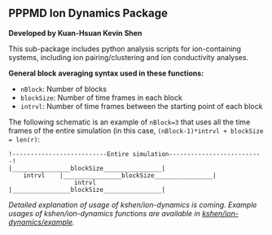 ## PPPMD Ion Dynamics Package
**Developed by Kuan-Hsuan Kevin Shen**

This sub-package includes python analysis scripts for ion-containing systems, including ion pairing/clustering and ion conductivity analyses.

**General block averaging syntax used in these functions:**
- ```nBlock```: Number of blocks
- ```blockSize```: Number of time frames in each block
- ```intrvl```: Number of time frames between the starting point of each block

The following schematic is an example of ```nBlock=3``` that uses all the time frames of the entire simulation (in this case, ```(nBlock-1)*intrvl + blockSize = len(r)```:

```
!--------------------------Entire simulation--------------------------!
|________________blockSize________________|
    intrvl    |________________blockSize________________|
                  intrvl    |________________blockSize________________|

```

*Detailed explanation of usage of kshen/ion-dynamics is coming.*
*Example usages of kshen/ion-dynamics functions are available in [kshen/ion-dynamics/example](https://github.com/hall-polymers/pppmd2/tree/development/kshen).*